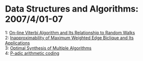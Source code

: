 # Data Structures and Algorithms: 2007/4/01-07  
1: [On-line Viterbi Algorithm and Its Relationship to Random Walks](https://doi.org/10.48550/arXiv.0704.0062)  
2: [Inapproximability of Maximum Weighted Edge Biclique and Its Applications](https://doi.org/10.48550/arXiv.0704.0468)  
3: [Optimal Synthesis of Multiple Algorithms](https://doi.org/10.48550/arXiv.0704.0788)  
4: [P-adic arithmetic coding](https://doi.org/10.48550/arXiv.0704.0834)  